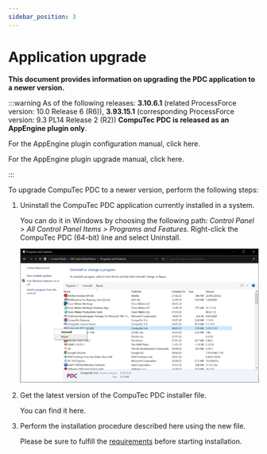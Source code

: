 ```yaml
---
sidebar_position: 3
---
```


# Application upgrade

**This document provides information on upgrading the PDC application to a newer version.**

:::warning
As of the following releases: **3.10.6.1** (related ProcessForce version: 10.0 Release 6 (R6)), **3.93.15.1** (corresponding ProcessForce version: 9.3 PL14 Release 2 (R2)) **CompuTec PDC is released as an AppEngine plugin only**.

For the AppEngine plugin configuration manual, click here. <!-- TODO -->

For the AppEngine plugin upgrade manual, click here. <!-- TODO -->

:::

To upgrade CompuTec PDC to a newer version, perform the following steps:

1. Uninstall the CompuTec PDC application currently installed in a system.

   You can do it in Windows by choosing the following path: _Control Panel > All Control Panel Items > Programs and Features_. Right-click the CompuTec PDC (64-bit) line and select Uninstall.

   ![PDC Uninstall](./media/application-upgrade/pdc-uninstall.png)

2. Get the latest version of the CompuTec PDC installer file.

   You can find it here. <!-- TODO: Link -->

3. Perform the installation procedure described here using the new file.

   Please be sure to fulfill the [requirements](./requirements.md) before starting installation.
